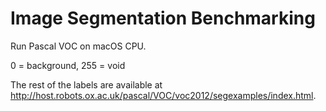 # Image Segmentation Benchmarking

Run Pascal VOC on macOS CPU. 

0 = background, 255 = void

The rest of the labels are available at http://host.robots.ox.ac.uk/pascal/VOC/voc2012/segexamples/index.html.